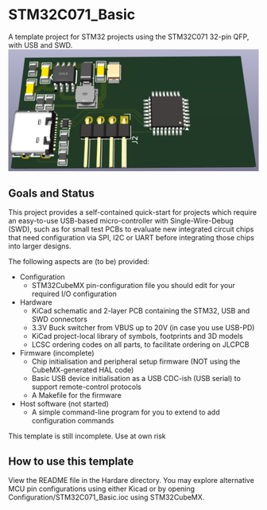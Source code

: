 # STM32C071_Basic

A template project for STM32 projects using the STM32C071 32-pin QFP, with USB and SWD.
![3D view](https://github.com/cjheath/STM32C071_Basic/blob/main/Hardware/STM32C071_Basic.3D.png)

## Goals and Status

This project provides a self-contained quick-start for projects
which require an easy-to-use USB-based micro-controller with Single-Wire-Debug (SWD),
such as for small test PCBs to evaluate new integrated circuit chips
that need configuration via SPI, I2C or UART
before integrating those chips into larger designs.

The following aspects are (to be) provided:

* Configuration
  - STM32CubeMX pin-configuration file you should edit for your required I/O configuration
* Hardware
  - KiCad schematic and 2-layer PCB containing the STM32, USB and SWD connectors
  - 3.3V Buck switcher from VBUS up to 20V (in case you use USB-PD)
  - KiCad project-local library of symbols, footprints and 3D models
  - LCSC ordering codes on all parts, to facilitate ordering on JLCPCB
* Firmware (incomplete)
  - Chip initialisation and peripheral setup firmware (NOT using the CubeMX-generated HAL code)
  - Basic USB device initialisation as a USB CDC-ish (USB serial) to support remote-control protocols
  - A Makefile for the firmware
* Host software (not started)
  - A simple command-line program for you to extend to add configuration commands

This template is still incomplete. Use at own risk

## How to use this template

View the README file in the Hardare directory. You may explore alternative MCU pin configurations
using either Kicad or by opening Configuration/STM32C071_Basic.ioc using STM32CubeMX.
